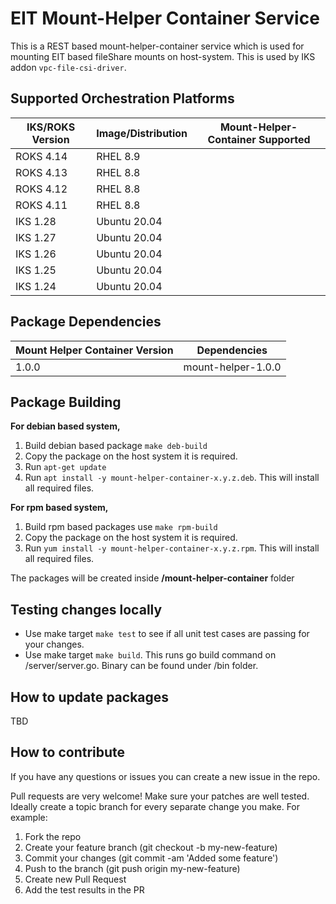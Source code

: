 # EIT Mount-Helper Container Service 

This is a REST based mount-helper-container service which is used for mounting EIT based fileShare mounts on host-system. This is used by IKS addon `vpc-file-csi-driver`.

## Supported Orchestration Platforms

| IKS/ROKS Version | Image/Distribution | Mount-Helper-Container Supported | 
|------|-------|--------|
| ROKS 4.14 | RHEL 8.9 | |
| ROKS 4.13 | RHEL 8.8 | |
| ROKS 4.12 | RHEL 8.8 | |
| ROKS 4.11 | RHEL 8.8 | |
| IKS 1.28 | Ubuntu 20.04 | |
| IKS 1.27 | Ubuntu 20.04 | |
| IKS 1.26 | Ubuntu 20.04 | |
| IKS 1.25 | Ubuntu 20.04 | |
| IKS 1.24 | Ubuntu 20.04 | |

## Package Dependencies

| Mount Helper Container Version | Dependencies |
|------|-------|
| 1.0.0 | mount-helper-1.0.0 |

## Package Building

**For debian based system,**

1. Build debian based package `make deb-build`
2. Copy the package on the host system it is required.
3. Run `apt-get update`
4. Run `apt install -y mount-helper-container-x.y.z.deb`. This will install all required files.

**For rpm based system,**

1. Build rpm based packages use `make rpm-build`
2. Copy the package on the host system it is required.
3. Run `yum install -y mount-helper-container-x.y.z.rpm`. This will install all required files.

The packages will be created inside **/mount-helper-container** folder

## Testing changes locally

- Use make target `make test` to see if all unit test cases are passing for your changes.
- Use make target `make build`. This runs go build command on /server/server.go. Binary can be found under /bin folder.

## How to update packages
TBD

## How to contribute

If you have any questions or issues you can create a new issue in the repo.

Pull requests are very welcome! Make sure your patches are well tested. Ideally create a topic branch for every separate change you make. For example:

1. Fork the repo
2. Create your feature branch (git checkout -b my-new-feature)
3. Commit your changes (git commit -am 'Added some feature')
4. Push to the branch (git push origin my-new-feature)
5. Create new Pull Request
6. Add the test results in the PR
